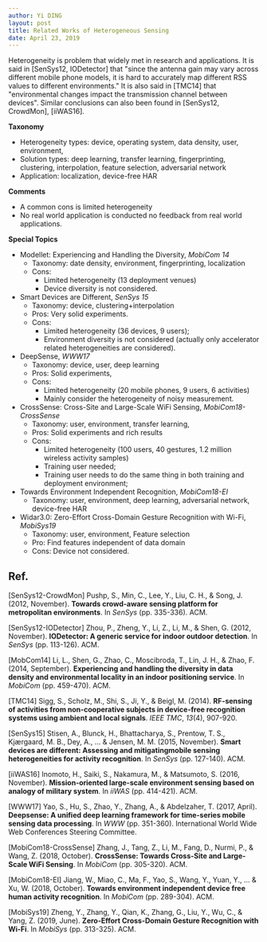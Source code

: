 ```yaml
---
author: Yi DING
layout: post
title: Related Works of Heterogeneous Sensing
date: April 23, 2019
---
```


Heterogeneity is problem that widely met in research and applications. It is said in [SenSys12, IODetector] that "since the antenna gain may vary across different mobile phone models, it is hard to accurately map different RSS values to different environments." It is also said in [TMC14] that "environmental changes impact the transmission channel between devices". Similar conclusions can also been found in [SenSys12, CrowdMon], [iiWAS16].



**Taxonomy**

* Heterogeneity types: device, operating system, data density, user, environment,
* Solution types: deep learning, transfer learning, fingerprinting, clustering, interpolation, feature selection, adversarial network
* Application: localization, device-free HAR

**Comments**

* A common cons is limited heterogeneity
* No real world application is conducted no feedback from real world applications.

**Special Topics**

* Modellet: Experiencing and Handling the Diversity, *MobiCom 14*
  * Taxonomy: date density, environment, fingerprinting, localization
  * Cons:
    * Limited heterogeneity (13 deployment venues)
    * Device diversity is not considered.
* Smart Devices are Different, *SenSys 15*
  * Taxonomy: device, clustering+interpolation
  * Pros: Very solid experiments.
  * Cons: 
    * Limited heterogeneity (36 devices, 9 users); 
    * Environment diversity is not considered (actually only accelerator related heterogeneities are considered).
* DeepSense, *WWW17*
  * Taxonomy: device, user, deep learning
  * Pros: Solid experiments, 
  * Cons:
    * Limited heterogeneity (20 mobile phones, 9 users, 6 activities)
    * Mainly consider the heterogeneity of noisy measurement.
* CrossSense: Cross-Site and Large-Scale WiFi Sensing, *MobiCom18-CrossSense*
  * Taxonomy: user, environment, transfer learning,
  * Pros: Solid experiments and rich results
  * Cons: 
    * Limited heterogeneity (100 users, 40 gestures, 1.2 million wireless activity samples)
    * Training user needed;
    * Training user needs to do the same thing in both training and deployment environment;
* Towards Environment Independent Recognition, *MobiCom18-EI*
  * Taxonomy: user, environment, deep learning, adversarial network, device-free HAR
* Widar3.0: Zero-Effort Cross-Domain Gesture Recognition with Wi-Fi, *MobiSys19*
  * Taxonomy: user, environment, Feature selection
  * Pro: Find features independent of data domain
  * Cons: Device not considered.





## Ref.

[SenSys12-CrowdMon] Pushp, S., Min, C., Lee, Y., Liu, C. H., & Song, J. (2012, November). **Towards crowd-aware sensing platform for metropolitan environments**. In *SenSys* (pp. 335-336). ACM.

[SenSys12-IODetector] Zhou, P., Zheng, Y., Li, Z., Li, M., & Shen, G. (2012, November). **IODetector: A generic service for indoor outdoor detection**. In *SenSys* (pp. 113-126). ACM.

[MobCom14] Li, L., Shen, G., Zhao, C., Moscibroda, T., Lin, J. H., & Zhao, F. (2014, September). **Experiencing and handling the diversity in data density and environmental locality in an indoor positioning service**. In *MobiCom* (pp. 459-470). ACM.

[TMC14] Sigg, S., Scholz, M., Shi, S., Ji, Y., & Beigl, M. (2014). **RF-sensing of activities from non-cooperative subjects in device-free recognition systems using ambient and local signals**. *IEEE TMC*, *13*(4), 907-920.

[SenSys15] Stisen, A., Blunck, H., Bhattacharya, S., Prentow, T. S., Kjærgaard, M. B., Dey, A., ... & Jensen, M. M. (2015, November). **Smart devices are different: Assessing and mitigatingmobile sensing heterogeneities for activity recognition**. In *SenSys* (pp. 127-140). ACM.

[iiWAS16] Inomoto, H., Saiki, S., Nakamura, M., & Matsumoto, S. (2016, November). **Mission-oriented large-scale environment sensing based on analogy of military system**. In *iiWAS* (pp. 414-421). ACM.

[WWW17] Yao, S., Hu, S., Zhao, Y., Zhang, A., & Abdelzaher, T. (2017, April). **Deepsense: A unified deep learning framework for time-series mobile sensing data processing**. In *WWW* (pp. 351-360). International World Wide Web Conferences Steering Committee.

[MobiCom18-CrossSense] Zhang, J., Tang, Z., Li, M., Fang, D., Nurmi, P., & Wang, Z. (2018, October). **CrossSense: Towards Cross-Site and Large-Scale WiFi Sensing**. In *MobiCom* (pp. 305-320). ACM.

[MobiCom18-EI] Jiang, W., Miao, C., Ma, F., Yao, S., Wang, Y., Yuan, Y., ... & Xu, W. (2018, October). **Towards environment independent device free human activity recognition**. In *MobiCom* (pp. 289-304). ACM.

[MobiSys19] Zheng, Y., Zhang, Y., Qian, K., Zhang, G., Liu, Y., Wu, C., & Yang, Z. (2019, June). **Zero-Effort Cross-Domain Gesture Recognition with Wi-Fi**. In *MobiSys* (pp. 313-325). ACM.